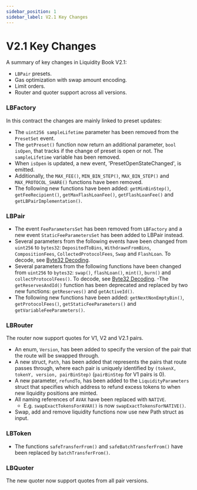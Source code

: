 ```yaml
---
sidebar_position: 1
sidebar_label: V2.1 Key Changes
---
```


# V2.1 Key Changes

A summary of key changes in Liquidity Book V2.1: 
- `LBPair` presets.
- Gas optimization with swap amount encoding.
- Limit orders.
- Router and quoter support across all versions.

### LBFactory

In this contract the changes are mainly linked to preset updates:
- The `uint256 sampleLifetime` parameter has been removed from the `PresetSet` event.
- The `getPreset()` function now return an additional parameter, `bool isOpen`, that tracks if the change of preset is open or not. The `sampleLifetime` variable has been removed.
- When `isOpen` is updated, a new event, 'PresetOpenStateChanged', is emitted.
- Additionally, the `MAX_FEE()`, `MIN_BIN_STEP()`, `MAX_BIN_STEP()` and `MAX_PROTOCOL_SHARE()` functions have been removed.
- The following new functions have been added: `getMinBinStep()`, `getFeeRecipient()`, `getMaxFlashLoanFee()`, `getFlashLoanFee()` and `getLBPairImplementation()`.

### LBPair 

- The event `FeeParametersSet` has been removed from `LBFactory` and a new event `StaticFeeParametersSet` has been added to LBPair instead.
- Several parameters from the following events have been changed from `uint256` to `bytes32`: `DepositedToBins`, `WithdrawnFromBins`, `CompositionFees`, `CollectedProtocolFees`, `Swap` and `FlashLoan`. To decode, see [Byte32 Decoding](/guides/byte-32-decoding.md).
- Several parameters from the following functions have been changed from `uint256` to `bytes32`: `swap()`, `flashLoan()`, `mint()`, `burn()` and `collectProtocolFees()`. To decode, see [Byte32 Decoding](/guides/byte-32-decoding.md).
-The `getReservesAndId()` function has been deprecated and replaced by two new functions: `getReserves()` and `getActiveId()`.
- The following new functions have been added: `getNextNonEmptyBin()`, `getProtocolFees()`, `getStaticFeeParameters()` and `getVariableFeeParameters()`.

### LBRouter 

The router now support quotes for V1, V2 and V2.1 pairs.
- An enum, `Version`, has been added to specify the version of the pair that the route will be swapped through.
- A new struct, `Path`, has been added that represents the pairs that route passes through, where each pair is uniquely identified by `(tokenX, tokenY, version, pairBinStep)` (`pairBinStep` for V1 pairs is 0).
- A new parameter, `refundTo`, has been added to the `LiquidityParameters` struct that specifies which address to refund excess tokens to when new liquidity positions are minted.
- All naming references of `AVAX` have been replaced with `NATIVE`.
    - E.g. `swapExactTokensForAVAX()` is now `swapExactTokensForNATIVE()`.
- Swap, add and remove liquidity functions now use new Path struct as input.

### LBToken

- The functions `safeTransferFrom()` and `safeBatchTransferFrom()` have been replaced by `batchTransferFrom()`.

### LBQuoter

The new quoter now support quotes from all pair versions.
